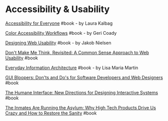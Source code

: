 # Accessibility & Usability

[Accessibility for Everyone](https://abookapart.com/products/accessibility-for-everyone) \#book - by Laura Kalbag

[Color Accessibility Workflows](https://abookapart.com/products/color-accessibility-workflows) \#book - by Geri Coady

[Designing Web Usability](https://www.goodreads.com/book/show/22149.Designing_Web_Usability) \#book - by Jakob Nielsen

[Don't Make Me Think, Revisited: A Common Sense Approach to Web Usability](https://www.goodreads.com/book/show/18197267-don-t-make-me-think-revisited) \#book

[Everyday Information Architecture](https://abookapart.com/products/everyday-information-architecture) \#book  - by Lisa Maria Martin

[GUI Bloopers: Don'ts and Do's for Software Developers and Web Designers](https://www.goodreads.com/book/show/853273.GUI_Bloopers) \#book

[The Humane Interface: New Directions for Designing Interactive Systems](https://www.goodreads.com/book/show/344726.The_Humane_Interface) \#book

[The Inmates Are Running the Asylum: Why High Tech Products Drive Us Crazy and How to Restore the Sanity](https://www.goodreads.com/book/show/44098.The_Inmates_Are_Running_the_Asylum) \#book

